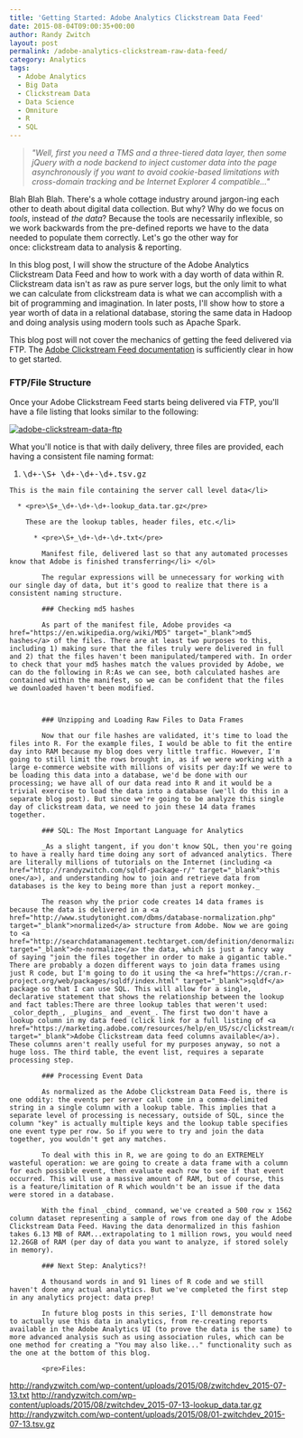 ```yaml
---
title: 'Getting Started: Adobe Analytics Clickstream Data Feed'
date: 2015-08-04T09:00:35+00:00
author: Randy Zwitch
layout: post
permalink: /adobe-analytics-clickstream-raw-data-feed/
category: Analytics
tags:
  - Adobe Analytics
  - Big Data
  - Clickstream Data
  - Data Science
  - Omniture
  - R
  - SQL
---
```

> _"Well, first you need a TMS and a three-tiered data layer, then some jQuery with a node backend to inject customer data into the page asynchronously if you want to avoid cookie-based limitations with cross-domain tracking and be Internet Explorer 4 compatible..."_

Blah Blah Blah. There's a whole cottage industry around jargon-ing each other to death about digital data collection. But why? Why do we focus on _tools_, instead of _the data_? Because the tools are necessarily inflexible, so we work backwards from the pre-defined reports we have to the data needed to populate them correctly. Let's go the other way for once: clickstream data to analysis & reporting.

In this blog post, I will show the structure of the Adobe Analytics Clickstream Data Feed and how to work with a day worth of data within R. Clickstream data isn't as raw as pure server logs, but the only limit to what we can calculate from clickstream data is what we can accomplish with a bit of programming and imagination. In later posts, I'll show how to store a year worth of data in a relational database, storing the same data in Hadoop and doing analysis using modern tools such as Apache Spark.

This blog post will not cover the mechanics of getting the feed delivered via FTP. The [Adobe Clickstream Feed documentation](https://marketing.adobe.com/resources/help/en_US/whitepapers/clickstream/datafeeds_configure.html) is sufficiently clear in how to get started.

### FTP/File Structure

Once your Adobe Clickstream Feed starts being delivered via FTP, you'll have a file listing that looks similar to the following:

[<img class="aligncenter size-full wp-image-3539" src="http://i1.wp.com/randyzwitch.com/wp-content/uploads/2015/07/adobe-clickstream-data-ftp.png?fit=1566%2C484" alt="adobe-clickstream-data-ftp" srcset="http://i1.wp.com/randyzwitch.com/wp-content/uploads/2015/07/adobe-clickstream-data-ftp.png?w=1566 1566w, http://i1.wp.com/randyzwitch.com/wp-content/uploads/2015/07/adobe-clickstream-data-ftp.png?resize=150%2C46 150w, http://i1.wp.com/randyzwitch.com/wp-content/uploads/2015/07/adobe-clickstream-data-ftp.png?resize=300%2C93 300w, http://i1.wp.com/randyzwitch.com/wp-content/uploads/2015/07/adobe-clickstream-data-ftp.png?resize=1024%2C316 1024w" sizes="(max-width: 1000px) 100vw, 1000px" data-recalc-dims="1" />](http://i1.wp.com/randyzwitch.com/wp-content/uploads/2015/07/adobe-clickstream-data-ftp.png)

What you'll notice is that with daily delivery, three files are provided, each having a consistent file naming format:

  1. <pre>\d+-\S+_\d+-\d+-\d+.tsv.gz</pre>

    This is the main file containing the server call level data</li>

      * <pre>\S+_\d+-\d+-\d+-lookup_data.tar.gz</pre>

        These are the lookup tables, header files, etc.</li>

          * <pre>\S+_\d+-\d+-\d+.txt</pre>

            Manifest file, delivered last so that any automated processes know that Adobe is finished transferring</li> </ol>

            The regular expressions will be unnecessary for working with our single day of data, but it's good to realize that there is a consistent naming structure.

            ### Checking md5 hashes

            As part of the manifest file, Adobe provides <a href="https://en.wikipedia.org/wiki/MD5" target="_blank">md5 hashes</a> of the files. There are at least two purposes to this, including 1) making sure that the files truly were delivered in full and 2) that the files haven't been manipulated/tampered with. In order to check that your md5 hashes match the values provided by Adobe, we can do the following in R:As we can see, both calculated hashes are contained within the manifest, so we can be confident that the files we downloaded haven't been modified.



            ### Unzipping and Loading Raw Files to Data Frames

            Now that our file hashes are validated, it's time to load the files into R. For the example files, I would be able to fit the entire day into RAM because my blog does very little traffic. However, I'm going to still limit the rows brought in, as if we were working with a large e-commerce website with millions of visits per day:If we were to be loading this data into a database, we'd be done with our processing; we have all of our data read into R and it would be a trivial exercise to load the data into a database (we'll do this in a separate blog post). But since we're going to be analyze this single day of clickstream data, we need to join these 14 data frames together.

            ### SQL: The Most Important Language for Analytics

            _As a slight tangent, if you don't know SQL, then you're going to have a really hard time doing any sort of advanced analytics. There are literally millions of tutorials on the Internet (including <a href="http://randyzwitch.com/sqldf-package-r/" target="_blank">this one</a>), and understanding how to join and retrieve data from databases is the key to being more than just a report monkey._

            The reason why the prior code creates 14 data frames is because the data is delivered in a <a href="http://www.studytonight.com/dbms/database-normalization.php" target="_blank">normalized</a> structure from Adobe. Now we are going to <a href="http://searchdatamanagement.techtarget.com/definition/denormalization" target="_blank">de-normalize</a> the data, which is just a fancy way of saying "join the files together in order to make a gigantic table." There are probably a dozen different ways to join data frames using just R code, but I'm going to do it using the <a href="https://cran.r-project.org/web/packages/sqldf/index.html" target="_blank">sqldf</a> package so that I can use SQL. This will allow for a single, declarative statement that shows the relationship between the lookup and fact tables:There are three lookup tables that weren't used: _color_depth_, _plugins_ and _event_. The first two don't have a lookup column in my data feed (click link for a full listing of <a href="https://marketing.adobe.com/resources/help/en_US/sc/clickstream/datafeeds_reference.html" target="_blank">Adobe Clickstream data feed columns available</a>). These columns aren't really useful for my purposes anyway, so not a huge loss. The third table, the event list, requires a separate processing step.

            ### Processing Event Data

            As normalized as the Adobe Clickstream Data Feed is, there is one oddity: the events per server call come in a comma-delimited string in a single column with a lookup table. This implies that a separate level of processing is necessary, outside of SQL, since the column "key" is actually multiple keys and the lookup table specifies one event type per row. So if you were to try and join the data together, you wouldn't get any matches.

            To deal with this in R, we are going to do an EXTREMELY wasteful operation: we are going to create a data frame with a column for each possible event, then evaluate each row to see if that event occurred. This will use a massive amount of RAM, but of course, this is a feature/limitation of R which wouldn't be an issue if the data were stored in a database.

            With the final _cbind_ command, we've created a 500 row x 1562 column dataset representing a sample of rows from one day of the Adobe Clickstream Data Feed. Having the data denormalized in this fashion takes 6.13 MB of RAM...extrapolating to 1 million rows, you would need 12.26GB of RAM (per day of data you want to analyze, if stored solely in memory).

            ### Next Step: Analytics?!

            A thousand words in and 91 lines of R code and we still haven't done any actual analytics. But we've completed the first step in any analytics project: data prep!

            In future blog posts in this series, I'll demonstrate how to actually use this data in analytics, from re-creating reports available in the Adobe Analytics UI (to prove the data is the same) to more advanced analysis such as using association rules, which can be one method for creating a "You may also like..." functionality such as the one at the bottom of this blog.

            <pre>Files:
<a href="http://randyzwitch.com/wp-content/uploads/2015/08/zwitchdev_2015-07-13.txt" target="_blank">http://randyzwitch.com/wp-content/uploads/2015/08/zwitchdev_2015-07-13.txt</a>
<a href="http://randyzwitch.com/wp-content/uploads/2015/08/zwitchdev_2015-07-13-lookup_data.tar.gz" target="_blank">http://randyzwitch.com/wp-content/uploads/2015/08/zwitchdev_2015-07-13-lookup_data.tar.gz</a>
<a href="http://randyzwitch.com/wp-content/uploads/2015/08/01-zwitchdev_2015-07-13.tsv.gz" target="_blank">http://randyzwitch.com/wp-content/uploads/2015/08/01-zwitchdev_2015-07-13.tsv.gz</a></pre>

